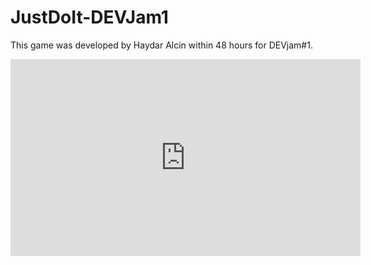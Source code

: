 # JustDoIt-DEVJam1
This game was developed by Haydar Alcin within 48 hours for DEVjam#1.

<iframe width="560" height="315" src="https://www.youtube.com/embed/Y_CM4NPZYoc?si=-WZXnPy34S47HbNV" frameborder="0" allowfullscreen></iframe>
